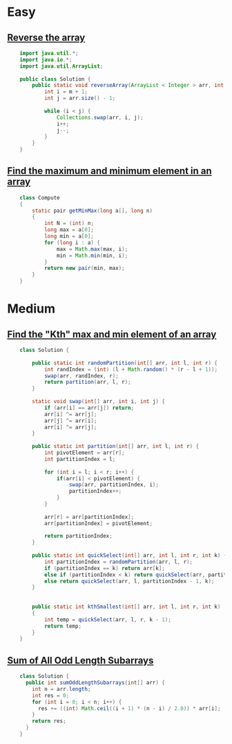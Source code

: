
# Easy

## [Reverse the array](https://www.codingninjas.com/codestudio/problems/reverse-the-array_1262298)

```JAVA TI:"Solution" "FOLD"
	import java.util.*;
	import java.io.*;
	import java.util.ArrayList;
	
	public class Solution {
	    public static void reverseArray(ArrayList < Integer > arr, int m) {
	        int i = m + 1;
	        int j = arr.size() - 1;
	
	        while (i < j) {
	            Collections.swap(arr, i, j);
	            i++;
	            j--;
	        }
	    }
	}
```

## [Find the maximum and minimum element in an array](https://practice.geeksforgeeks.org/problems/find-minimum-and-maximum-element-in-an-array4428/1)

```JAVA TI:"Solution" "FOLD"
	class Compute 
	{
	    static pair getMinMax(long a[], long n)  
	    {
	        int N = (int) n;
	        long max = a[0];
	        long min = a[0];
	        for (long i : a) {
	            max = Math.max(max, i);
	            min = Math.min(min, i);
	        }
	        return new pair(min, max);
	    }
	}
```


# Medium

## [Find the "Kth" max and min element of an array](https://practice.geeksforgeeks.org/problems/kth-smallest-element/0)

```JAVA TI:"Solution" "FOLD"
	class Solution {
	    
	    public static int randomPartition(int[] arr, int l, int r) {
	        int randIndex = (int) (l + Math.random() * (r - l + 1));
	        swap(arr, randIndex, r);
	        return partition(arr, l, r);
	    }
	    
	    static void swap(int[] arr, int i, int j) {
	        if (arr[i] == arr[j]) return;
	        arr[i] ^= arr[j];
	        arr[j] ^= arr[i];
	        arr[i] ^= arr[j];
	    }
	    
	    public static int partition(int[] arr, int l, int r) {
	        int pivotElement = arr[r];
	        int partitionIndex = l;
	        
	        for (int i = l; i < r; i++) {
	            if(arr[i] < pivotElement) {
	                swap(arr, partitionIndex, i);
	                partitionIndex++;
	            }
	        }
	        
	        arr[r] = arr[partitionIndex];
	        arr[partitionIndex] = pivotElement;
	        
	        return partitionIndex;
	    }
	    
	    public static int quickSelect(int[] arr, int l, int r, int k) {
	        int partitionIndex = randomPartition(arr, l, r);
	        if (partitionIndex == k) return arr[k];
	        else if (partitionIndex < k) return quickSelect(arr, partitionIndex + 1, r, k);
	        else return quickSelect(arr, l, partitionIndex - 1, k);
	    }
	    
	    
	    public static int kthSmallest(int[] arr, int l, int r, int k) 
	    { 
	        int temp = quickSelect(arr, l, r, k - 1);
	        return temp;
	    } 
	}
```

## [Sum of All Odd Length Subarrays](https://leetcode.com/problems/sum-of-all-odd-length-subarrays/solutions/3043498/java-all-three-approach-explained/)

```java
	class Solution {
	  public int sumOddLengthSubarrays(int[] arr) {
	    int n = arr.length;
	    int res = 0;
	    for (int i = 0; i < n; i++) {
	      res += ((int) Math.ceil((i + 1) * (n - i) / 2.0)) * arr[i];
	    }
	    return res;
	  }
	}
```